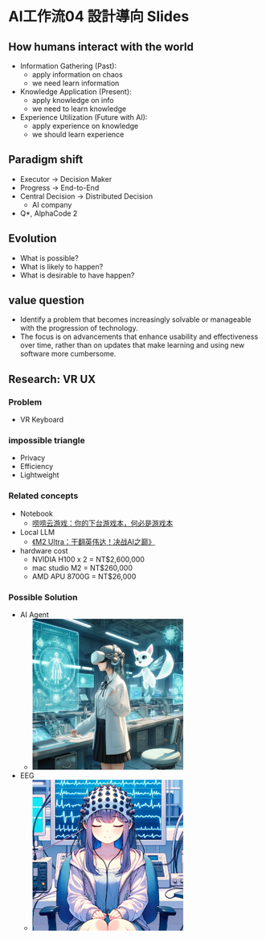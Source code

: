 # AI工作流04 設計導向 Slides

## How humans interact with the world
* Information Gathering (Past):
  * apply information on chaos
  * we need learn information
* Knowledge Application (Present):
  * apply knowledge on info
  * we need to learn knowledge
* Experience Utilization (Future with AI): 
  * apply experience on knowledge
  * we should learn experience

## Paradigm shift
* Executor → Decision Maker
* Progress → End-to-End
* Central Decision → Distributed Decision
  * AI company
* Q*, AlphaCode 2

## Evolution
* What is possible?
* What is likely to happen?
* What is desirable to have happen?

## value question
* Identify a problem that becomes increasingly solvable or manageable with the progression of technology.
* The focus is on advancements that enhance usability and effectiveness over time, rather than on updates that make learning and using new software more cumbersome.

## Research: VR UX

### Problem
* VR Keyboard

### impossible triangle
* Privacy
* Efficiency
* Lightweight

### Related concepts
* Notebook
  * [唠唠云游戏：你的下台游戏本，何必是游戏本](https://www.youtube.com/watch?v=qH8AVOz5Gdg)
* Local LLM
  * [《M2 Ultra：干翻英伟达！决战AI之巅》](https://www.youtube.com/watch?v=UsfmqTb2NVY)
* hardware cost
  * NVIDIA H100 x 2 = NT$2,600,000
  * mac studio M2 = NT$260,000
  * AMD APU 8700G = NT$26,000


### Possible Solution
* AI Agent
  * <img src="./04/VR.webp" height="300">
* EEG
  * <img src="./04/EEG.webp" height="300">

